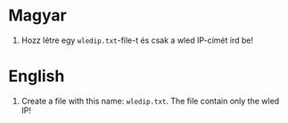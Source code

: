 # Magyar
1. Hozz létre egy `wledip.txt`-file-t és csak a wled IP-címét írd be!

# English
1. Create a file with this name: `wledip.txt`. The file contain only the wled IP!
